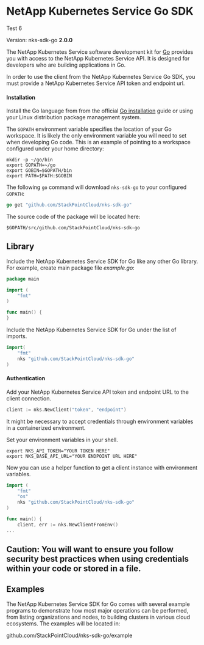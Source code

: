 # NetApp Kubernetes Service Go SDK
Test 6

Version: nks-sdk-go **2.0.0**

The NetApp Kubernetes Service software development kit for [Go](https://www.golang.org/) provides you with access to the NetApp Kubernetes Service API. It is designed for developers who are building applications in Go.

In order to use the client from the NetApp Kubernetes Service Go SDK, you must provide a NetApp Kubernetes Service API token and endpoint url.

#### Installation

Install the Go language from from the official [Go installation](https://golang.org/doc/install) guide or using your Linux distribution package management system.

The `GOPATH` environment variable specifies the location of your Go workspace. It is likely the only environment variable you will need to set when developing Go code. This is an example of pointing to a workspace configured under your home directory:

```
mkdir -p ~/go/bin
export GOPATH=~/go
export GOBIN=$GOPATH/bin
export PATH=$PATH:$GOBIN
```

The following `go` command will download `nks-sdk-go` to your configured `GOPATH`:

```go
go get "github.com/StackPointCloud/nks-sdk-go"
```

The source code of the package will be located here:

    $GOPATH/src/github.com/StackPointCloud/nks-sdk-go

## Library

Include the NetApp Kubernetes Service SDK for Go like any other Go library. For example, create main package file *example.go*:

```go
package main

import (
	"fmt"
)

func main() {
}
```

Include the NetApp Kubernetes Service SDK for Go under the list of imports.

```go
import(
	"fmt"    
	nks "github.com/StackPointCloud/nks-sdk-go"
)
```

#### Authentication

Add your NetApp Kubernetes Service API token and endpoint URL to the client connection.

```go
client := nks.NewClient("token", "endpoint")
```

It might be necessary to accept credentials through environment variables in a containerized environment.

Set your environment variables in your shell.

```
export NKS_API_TOKEN="YOUR TOKEN HERE"
export NKS_BASE_API_URL="YOUR ENDPOINT URL HERE"
```

Now you can use a helper function to get a client instance with environment variables.

```go
import (
	"fmt"
	"os"
	nks "github.com/StackPointCloud/nks-sdk-go"
)

func main() {
	client, err := nks.NewClientFromEnv()
...
```

**Caution**: You will want to ensure you follow security best practices when using credentials within your code or stored in a file.
-----------------

## Examples

The NetApp Kubernetes Service SDK for Go comes with several example programs to demonstrate how most major operations can be performed, from listing organizations and nodes, to building clusters in various cloud ecosystems.  The examples will be located in:

github.com/StackPointCloud/nks-sdk-go/example
